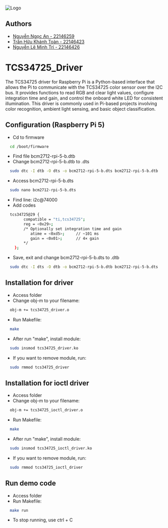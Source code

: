 
![Logo](https://upload.wikimedia.org/wikipedia/commons/b/b9/Logo_Tr%C6%B0%E1%BB%9Dng_%C4%90%E1%BA%A1i_H%E1%BB%8Dc_S%C6%B0_Ph%E1%BA%A1m_K%E1%BB%B9_Thu%E1%BA%ADt_TP_H%E1%BB%93_Ch%C3%AD_Minh.png)


## Authors

-  [Nguyễn Ngọc An - 22146259](https://github.com/annguyen239)
 - [Trần Hữu Khánh Toàn - 22146423](https://github.com/toanbestcl)
 - [Nguyễn Lê Minh Trí - 22146426](https://github.com/minhtri04)


# TCS34725_Driver
The TCS34725 driver for Raspberry Pi is a Python-based interface that allows the Pi to communicate with the TCS34725 color sensor over the I2C bus. It provides functions to read RGB and clear light values, configure integration time and gain, and control the onboard white LED for consistent illumination. This driver is commonly used in Pi-based projects involving color recognition, ambient light sensing, and basic object classification.


## Configuration (Raspberry Pi 5)

- Cd to firmware

```bash
  cd /boot/firmware
```
- Find file bcm2712-rpi-5-b.dtb
- Change bcm2712-rpi-5-b.dtb to .dts
```bash
  sudo dtc -I dtb -O dts -o bcm2712-rpi-5-b.dts bcm2712-rpi-5-b.dtb
```
- Access bcm2712-rpi-5-b.dts 
```bash
  sudo nano bcm2712-rpi-5-b.dts
```
- Find line: i2c@74000
- Add codes
```bash
  tcs34725@29 {
        compatible = "ti,tcs34725";
        reg = <0x29>;
        /* Optionally set integration time and gain
           atime = <0xd5>;     // ~101 ms
           gain = <0x01>;      // 4× gain
        */
    };
```
- Save, exit and change bcm2712-rpi-5-b.dts to .dtb
```bash
  sudo dtc -I dts -O dtb -o bcm2712-rpi-5-b.dtb bcm2712-rpi-5-b.dts
```

## Installation for driver
- Access folder
- Change obj-m to your filename:
```bash
  obj-m += tcs34725_driver.o
```
- Run Makefile:
```bash
  make
```
- After run "make", install module:
```bash
  sudo insmod tcs34725_driver.ko
```
- If you want to remove module, run:
```bash
  sudo rmmod tcs34725_driver
```

## Installation for ioctl driver
- Access folder
- Change obj-m to your filename:
```bash
  obj-m += tcs34725_ioctl_driver.o
```
- Run Makefile:
```bash
  make
```
- After run "make", install module:
```bash
  sudo insmod tcs34725_ioctl_driver.ko
```
- If you want to remove module, run:
```bash
  sudo rmmod tcs34725_ioctl_driver
```

## Run demo code
- Access folder
- Run Makefile:
```bash
  make run
```
- To stop running, use ctrl + C

